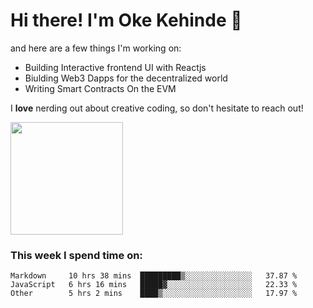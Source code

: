 # Hi there! I'm Oke Kehinde :cowboy_hat_face:

and here are a few things I'm working on:

- Building Interactive frontend UI with Reactjs
- Biulding Web3 Dapps for the decentralized world
- Writing Smart Contracts On the EVM

I **love** nerding out about creative coding, so don't hesitate to reach out!


<img height="180em" src="https://github-readme-stats.vercel.app/api?username=okeken&show_icons=true&hide_border=true&&count_private=true&include_all_commits=true" />

### This week I spend time on:

<!--START_SECTION:waka-->

```text
Markdown     10 hrs 38 mins  █████████▒░░░░░░░░░░░░░░░   37.87 %
JavaScript   6 hrs 16 mins   █████▓░░░░░░░░░░░░░░░░░░░   22.33 %
Other        5 hrs 2 mins    ████▒░░░░░░░░░░░░░░░░░░░░   17.97 %
```

<!--END_SECTION:waka-->
